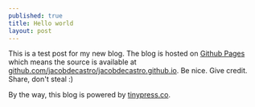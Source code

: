 ```yaml
---
published: true
title: Hello world
layout: post
---
```

This is a test post for my new blog. The blog is hosted on [Github Pages](http://pages.github.com/) which means the source is available at [github.com/jacobdecastro/jacobdecastro.github.io](http://github.com/jacobdecastro/jacobdecastro.github.io). Be nice. Give credit. Share, don't steal :)

By the way, this blog is powered by [tinypress.co](https://tinypress.co).